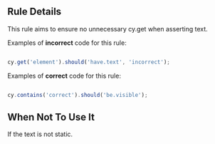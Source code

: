 ## Rule Details

This rule aims to ensure no unnecessary cy.get when asserting text.

Examples of **incorrect** code for this rule:

```js

cy.get('element').should('have.text', 'incorrect');

```

Examples of **correct** code for this rule:

```js

cy.contains('correct').should('be.visible');

```

## When Not To Use It

If the text is not static.
